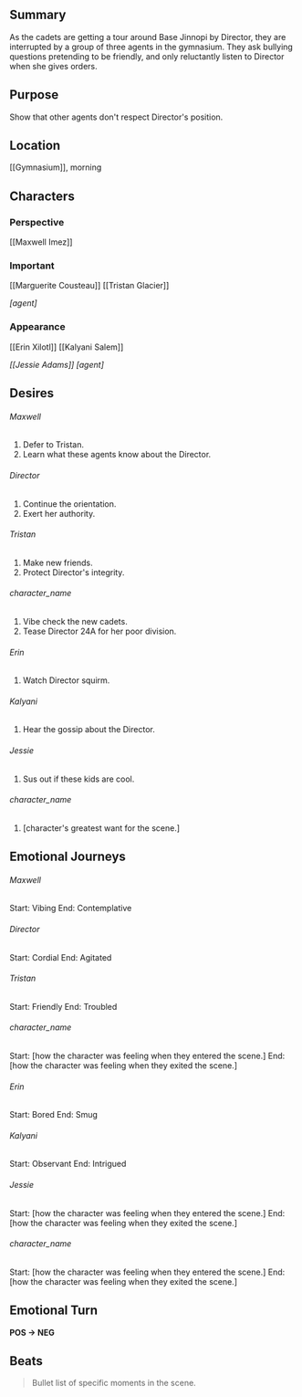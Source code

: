 ## Summary
As the cadets are getting a tour around Base Jinnopi by Director, they are interrupted by a group of three agents in the gymnasium. They ask bullying questions pretending to be friendly, and only reluctantly listen to Director when she gives orders.
## Purpose
Show that other agents don't respect Director's position.
## Location
[[Gymnasium]], morning
## Characters 
### Perspective
[[Maxwell Imez]]
### Important
[[Marguerite Cousteau]]
[[Tristan Glacier]]

*[agent]*
### Appearance
[[Erin Xilotl]]
[[Kalyani Salem]]

*[[Jessie Adams]]*
*[agent]*
## Desires
###### Maxwell
1. Defer to Tristan.
2. Learn what these agents know about the Director.
###### Director
1. Continue the orientation.
2. Exert her authority.
###### Tristan
1. Make new friends.
2. Protect Director's integrity.
###### character_name
1. Vibe check the new cadets.
2. Tease Director 24A for her poor division.
###### Erin
1. Watch Director squirm.
###### Kalyani
1. Hear the gossip about the Director.
###### Jessie
1. Sus out if these kids are cool.
###### character_name
1. [character's greatest want for the scene.]
## Emotional Journeys
###### Maxwell
Start: Vibing
End: Contemplative
###### Director
Start: Cordial
End: Agitated
###### Tristan
Start: Friendly
End: Troubled
###### character_name
Start: [how the character was feeling when they entered the scene.]
End: [how the character was feeling when they exited the scene.]
###### Erin
Start: Bored
End: Smug
###### Kalyani
Start: Observant
End: Intrigued
###### Jessie
Start: [how the character was feeling when they entered the scene.]
End: [how the character was feeling when they exited the scene.]
###### character_name
Start: [how the character was feeling when they entered the scene.]
End: [how the character was feeling when they exited the scene.]
## Emotional Turn
**POS -> NEG**
## Beats
> Bullet list of specific moments in the scene.